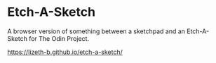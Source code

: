 # Etch-A-Sketch

A browser version of something between a sketchpad and an Etch-A-Sketch for The Odin Project.

https://lizeth-b.github.io/etch-a-sketch/

